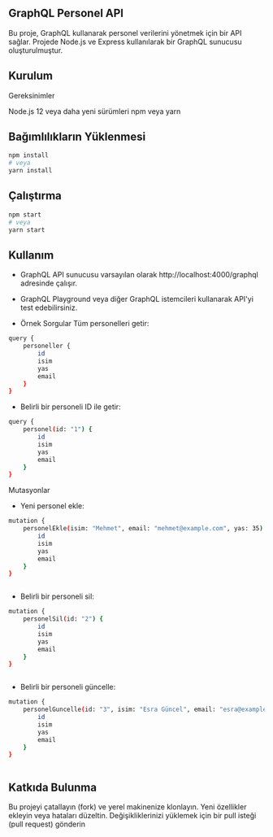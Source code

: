 ## GraphQL Personel API
Bu proje, GraphQL kullanarak personel verilerini yönetmek için bir API sağlar. Projede Node.js ve Express kullanılarak bir GraphQL sunucusu oluşturulmuştur.

## Kurulum
Gereksinimler

Node.js 12 veya daha yeni sürümleri
npm veya yarn

## Bağımlılıkların Yüklenmesi
```bash
npm install
# veya
yarn install

```
## Çalıştırma

```bash
npm start
# veya
yarn start

```
## Kullanım
- GraphQL API sunucusu varsayılan olarak http://localhost:4000/graphql adresinde çalışır.
- GraphQL Playground veya diğer GraphQL istemcileri kullanarak API'yi test edebilirsiniz.

- Örnek Sorgular
Tüm personelleri getir:

```bash
query {
    personeller {
        id
        isim
        yas
        email
    }
}

```

- Belirli bir personeli ID ile getir:
```bash
query {
    personel(id: "1") {
        id
        isim
        yas
        email
    }
}


```

Mutasyonlar
- Yeni personel ekle:
```bash
mutation {
    personelEkle(isim: "Mehmet", email: "mehmet@example.com", yas: 35) {
        id
        isim
        yas
        email
    }
}



```
- Belirli bir personeli sil:
```bash
mutation {
    personelSil(id: "2") {
        id
        isim
        yas
        email
    }
}



```
- Belirli bir personeli güncelle:
```bash
mutation {
    personelGuncelle(id: "3", isim: "Esra Güncel", email: "esra@example.com", yas: 26) {
        id
        isim
        yas
        email
    }
}



```

## Katkıda Bulunma
Bu projeyi çatallayın (fork) ve yerel makinenize klonlayın.
Yeni özellikler ekleyin veya hataları düzeltin.
Değişikliklerinizi yüklemek için bir pull isteği (pull request) gönderin

